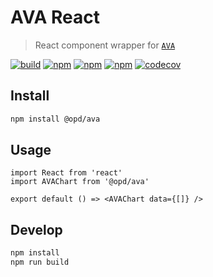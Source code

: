 # AVA React

> React component wrapper for [`AVA`](https://github.com/antvis/AVA)

[![build](https://github.com/open-data-plan/ava-react/workflows/build/badge.svg)](https://github.com/open-data-plan/ava-react/actions?query=workflow%3Abuild)
[![npm](https://img.shields.io/npm/v/@opd/ava.svg)](https://www.npmjs.com/package/@opd/ava)
[![npm](https://img.shields.io/npm/dm/@opd/ava.svg)](https://www.npmjs.com/package/@opd/ava)
[![npm](https://img.shields.io/npm/l/@opd/ava.svg)](https://www.npmjs.com/package/@opd/ava)
[![codecov](https://codecov.io/gh/open-data-plan/ava-react/branch/master/graph/badge.svg)](https://codecov.io/gh/open-data-plan/ava-react)

## Install

```bash
npm install @opd/ava
```

## Usage

```tsx
import React from 'react'
import AVAChart from '@opd/ava'

export default () => <AVAChart data={[]} />
```

## Develop

```bash
npm install
npm run build
```
